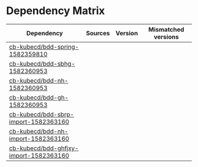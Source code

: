# Dependency Matrix

Dependency | Sources | Version | Mismatched versions
---------- | ------- | ------- | -------------------
[cb-kubecd/bdd-spring-1582359810](https://github.com/cb-kubecd/bdd-spring-1582359810.git) |  | []() | 
[cb-kubecd/bdd-sbhg-1582360953](https://github.com/cb-kubecd/bdd-sbhg-1582360953.git) |  | []() | 
[cb-kubecd/bdd-nh-1582360953](https://github.com/cb-kubecd/bdd-nh-1582360953.git) |  | []() | 
[cb-kubecd/bdd-gh-1582360953](https://github.com/cb-kubecd/bdd-gh-1582360953.git) |  | []() | 
[cb-kubecd/bdd-sbrp-import-1582363160](https://github.com/cb-kubecd/bdd-sbrp-import-1582363160.git) |  | []() | 
[cb-kubecd/bdd-nh-import-1582363160](https://github.com/cb-kubecd/bdd-nh-import-1582363160.git) |  | []() | 
[cb-kubecd/bdd-ghfjxy-import-1582363160](https://github.com/cb-kubecd/bdd-ghfjxy-import-1582363160.git) |  | []() | 
